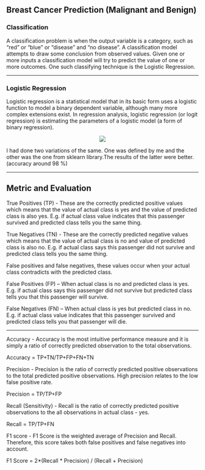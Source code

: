 ## Breast Cancer Prediction (Malignant and Benign)

### Classification

A classification problem is when the output variable is a category, such as “red” or “blue” or “disease” and “no disease”. A classification model attempts to draw some conclusion from observed values. Given one or more inputs a classification model will try to predict the value of one or more outcomes.
One such classifying technique is the Logistic Regression.

___
### Logistic Regression

Logistic regression is a statistical model that in its basic form uses a logistic function to model a binary dependent variable, although many more complex extensions exist. In regression analysis, logistic regression (or logit regression) is estimating the parameters of a logistic model (a form of binary regression).

<p align = "center">
<a href="https://www.codecogs.com/eqnedit.php?latex=P(A/B)&space;=&space;\frac{P(B/A)P(A)}{P(B)}" target="_blank"><img src="https://encrypted-tbn0.gstatic.com/images?q=tbn%3AANd9GcSGeJPLYRvMzWgZo2DqhW4K0-HuBkXH2j88JA&usqp=CAU" /></a>
</p>

I had done two variations of the same.
One was defined by me and the other was the one from sklearn library.The results of the latter were better.(accuracy around 98 %)

___
## Metric and Evaluation
True Positives (TP) - These are the correctly predicted positive values which means that the value of actual class is yes and the value of predicted class is also yes. E.g. if actual class value indicates that this passenger survived and predicted class tells you the same thing.

True Negatives (TN) - These are the correctly predicted negative values which means that the value of actual class is no and value of predicted class is also no. E.g. if actual class says this passenger did not survive and predicted class tells you the same thing.

False positives and false negatives, these values occur when your actual class contradicts with the predicted class.

False Positives (FP) – When actual class is no and predicted class is yes. E.g. if actual class says this passenger did not survive but predicted class tells you that this passenger will survive.

False Negatives (FN) – When actual class is yes but predicted class in no. E.g. if actual class value indicates that this passenger survived and predicted class tells you that passenger will die.

___

Accuracy - Accuracy is the most intuitive performance measure and it is simply a ratio of correctly predicted observation to the total observations.

Accuracy = TP+TN/TP+FP+FN+TN

Precision - Precision is the ratio of correctly predicted positive observations to the total predicted positive observations.  High precision relates to the low false positive rate.

Precision = TP/TP+FP

Recall (Sensitivity) - Recall is the ratio of correctly predicted positive observations to the all observations in actual class - yes. 

Recall = TP/TP+FN

F1 score - F1 Score is the weighted average of Precision and Recall. Therefore, this score takes both false positives and false negatives into account.

F1 Score = 2*(Recall * Precision) / (Recall + Precision)